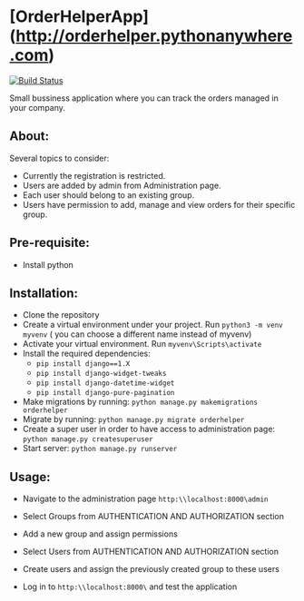 # [OrderHelperApp] (http://orderhelper.pythonanywhere.com)


[![Build Status](https://travis-ci.org/eduarde/OrderHelperApp.svg?branch=master)](https://travis-ci.org/eduarde/OrderHelperApp)


Small bussiness application where you can track the orders managed in your company. 

## About:

Several topics to consider:

* Currently the registration is restricted.
* Users are added by admin from Administration page.
* Each user should belong to an existing group.
* Users have permission to add, manage and view orders for their specific group.  

## Pre-requisite:

* Install python 

## Installation:

* Clone the repository
* Create a virtual environment under your project. Run `python3 -m venv myvenv` ( you can choose a different name instead of myvenv)
* Activate your virtual environment. Run `myvenv\Scripts\activate`
* Install the required dependencies:
    * `pip install django==1.X`
    * `pip install django-widget-tweaks`
    * `pip install django-datetime-widget`
    * `pip install django-pure-pagination`
* Make migrations by running: `python manage.py makemigrations orderhelper`
* Migrate by running: `python manage.py migrate orderhelper`
* Create a super user in order to have access to administration page: `python manage.py createsuperuser`
* Start server: `python manage.py runserver`

## Usage:

* Navigate to the administration page `http:\\localhost:8000\admin`
* Select Groups from AUTHENTICATION AND AUTHORIZATION section
* Add a new group and assign permissions
 
* Select Users from AUTHENTICATION AND AUTHORIZATION section
* Create users and assign the previously created group to these users
* Log in to `http:\\localhost:8000\` and test the application


 

